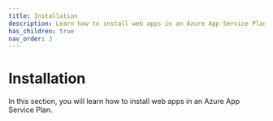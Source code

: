 ```yaml
---
title: Installation
description: Learn how to install web apps in an Azure App Service Plan
has_children: true
nav_order: 3
---
```


# Installation

In this section, you will learn how to install web apps in an Azure App Service Plan.